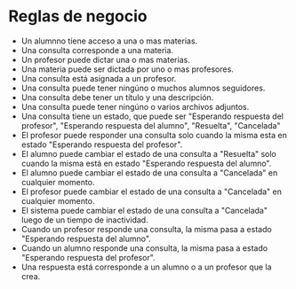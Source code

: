# Reglas de negocio
- Un alumnno tiene acceso a una o mas materias.
- Una consulta corresponde a una materia.
- Un profesor puede dictar una o mas materias.
- Una materia puede ser dictada por uno o mas profesores.
- Una consulta está asignada a un profesor.
- Una consulta puede tener ningúno o muchos alumnos seguidores.
- Una consulta debe tener un título y una descripción.
- Una consulta puede tener ningúno o varios archivos adjuntos.
- Una consulta tiene un estado, que puede ser "Esperando respuesta del profesor", "Esperando respuesta del alumno", "Resuelta", "Cancelada"
- El profesor puede responder una consulta solo cuando la misma esta en estado "Esperando respuesta del profesor".
- El alumno puede cambiar el estado de una consulta a "Resuelta" solo cuando la misma está en estado "Esperando respuesta del alumno".
- El alumno puede cambiar el estado de una consulta a "Cancelada" en cualquier momento.
- El profesor puede cambiar el estado de una consulta a "Cancelada" en cualquier momento.
- El sistema puede cambiar el estado de una consulta a "Cancelada" luego de un tiempo de inactividad.
- Cuando un profesor responde una consulta, la misma pasa a estado "Esperando respuesta del alumno".
- Cuando un alumno responde una consulta, la misma pasa a estado "Esperando respuesta del profesor".
- Una respuesta está corresponde a un alumno o a un profesor que la crea.